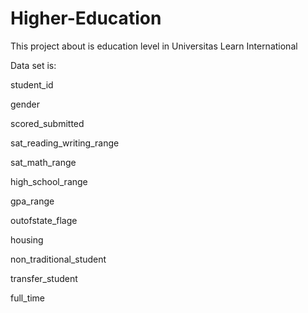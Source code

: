 # Higher-Education
This project about is education level in Universitas Learn International

Data set is:

student_id

gender

scored_submitted

sat_reading_writing_range

sat_math_range

high_school_range

gpa_range

outofstate_flage

housing

non_traditional_student

transfer_student

full_time

